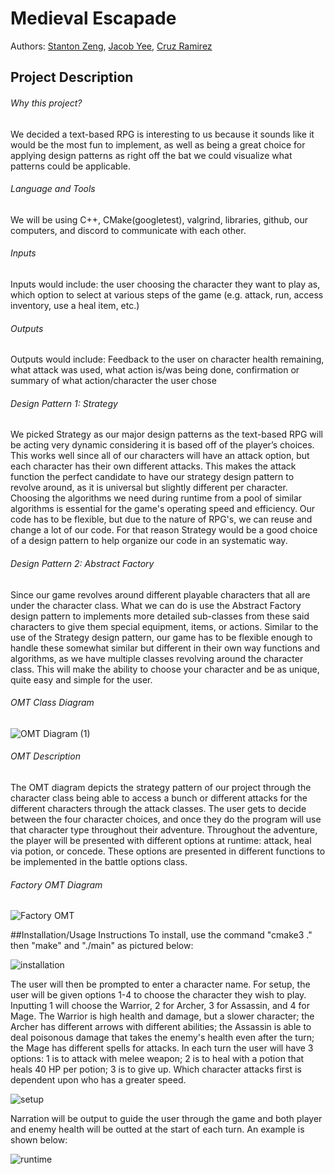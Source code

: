 
# Medieval Escapade
 Authors: [Stanton Zeng](https://github.com/Lionblaze218), [Jacob Yee](https://github.com/yeetfarm), [Cruz Ramirez](https://github.com/Qrooz)
 
## Project Description

###### Why this project?
We decided a text-based RPG is interesting to us because it sounds like it would be the most fun to implement, as well as being a great choice for applying design patterns as right off the bat we could visualize what patterns could be applicable. 

###### Language and Tools
We will be using C++, CMake(googletest), valgrind, libraries, github, our computers, and discord to communicate with each other.

###### Inputs
Inputs would include: the user choosing the character they want to play as, which option to select at various steps of the game (e.g. attack, run, access inventory, use a heal item, etc.)

###### Outputs
Outputs would include: Feedback to the user on character health remaining, what attack was used, what action is/was being done, confirmation or summary of what action/character the user chose

###### Design Pattern 1: Strategy
We picked Strategy as our major design patterns as the text-based RPG will be acting very dynamic considering it is based off of the player’s choices. This works well since all of our characters will have an attack option, but each character has their own different attacks. This makes the attack function the perfect candidate to have our strategy design pattern to revolve around, as it is universal but slightly different per character. Choosing the algorithms we need during runtime from a pool of similar algorithms is essential for the game's operating speed and efficiency.  Our code has to be flexible, but due to the nature of RPG's, we can reuse and change a lot of our code. For that reason Strategy would be a good choice of a design pattern to help organize our code in an systematic way. 

###### Design Pattern 2: Abstract Factory
Since our game revolves around different playable characters that all are under the character class. What we can do is use the Abstract Factory design pattern to implements more detailed sub-classes from these said characters to give them special equipment, items, or actions. Similar to the use of the Strategy design pattern, our game has to be flexible enough to handle these somewhat similar but different in their own way functions and algorithms, as we have multiple classes revolving around the character class. This will make the ability to choose your character and be as unique, quite easy and simple for the user. 

###### OMT Class Diagram
![OMT Diagram (1)](https://user-images.githubusercontent.com/81598801/119738920-4fb97e00-be36-11eb-80ec-21d8ea6c8c14.jpeg)

###### OMT Description
The OMT diagram depicts the strategy pattern of our project through the character class being able to access a bunch or different attacks for the different characters through the attack classes. The user gets to decide between the four character choices, and once they do the program will use that character type throughout their adventure. Throughout the adventure, the player will be presented with different options at runtime: attack, heal via potion, or concede. These options are presented in different functions to be implemented in the battle options class.

###### Factory OMT Diagram
![Factory OMT](https://user-images.githubusercontent.com/74085680/118554841-d1aef600-b716-11eb-8ecc-d24ff03897b8.jpeg)

##Installation/Usage Instructions
To install, use the command "cmake3 ." then "make" and "./main" as pictured below:

![installation](https://user-images.githubusercontent.com/81598801/120249779-d6a09900-c230-11eb-991d-3f26a518e673.png)

The user will then be prompted to enter a character name. For setup, the user will be given options 1-4 to choose the character they wish to play. Inputting 1 will choose the Warrior, 2 for Archer, 3 for Assassin, and 4 for Mage. The Warrior is high health and damage, but a slower character; the Archer has different arrows with different abilities; the Assassin is able to deal poisonous damage that takes the enemy's health even after the turn; the Mage has different spells for attacks. In each turn the user will have 3 options: 1 is to attack with melee weapon; 2 is to heal with a potion that heals 40 HP per potion; 3 is to give up. Which character attacks first is dependent upon who has a greater speed.

![setup](https://user-images.githubusercontent.com/81598801/120250212-2c297580-c232-11eb-8af2-85bc1b997b3d.png)

Narration will be output to guide the user through the game and both player and enemy health will be outted at the start of each turn. An example is shown below:

![runtime](https://user-images.githubusercontent.com/81598801/120250241-4400f980-c232-11eb-9989-f9fd556dda92.png)



